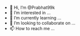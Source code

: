 - 👋 Hi, I’m @Prabhat99k
- 👀 I’m interested in ...
- 🌱 I’m currently learning ...
- 💞️ I’m looking to collaborate on ...
- 📫 How to reach me ...

<!---
Prabhat99k/Prabhat99k is a ✨ special ✨ repository because its `README.md` (this file) appears on your GitHub profile.
You can click the Preview link to take a look at your changes.
--->
